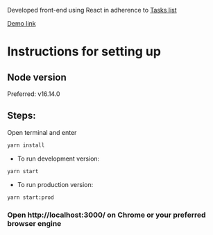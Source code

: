 Developed front-end using React in adherence to [Tasks list](https://drive.google.com/file/d/11auWl_KUrOhJlDL-xudumdA05rWvh2ZW/view?usp=drive_link)

[Demo link](https://fletnix-web.vercel.app/)

# Instructions for setting up

## Node version

Preferred: v16.14.0

## Steps:

Open terminal and enter

```bash
yarn install
```

- To run development version:

```bash
yarn start
```

- To run production version:

```bash
yarn start:prod
```

### Open http://localhost:3000/ on Chrome or your preferred browser engine
